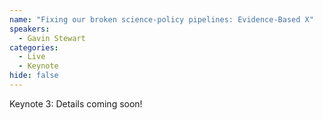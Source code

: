 ```yaml
---
name: "Fixing our broken science-policy pipelines: Evidence-Based X"
speakers:
  - Gavin Stewart
categories:
  - Live
  - Keynote
hide: false
---
```


Keynote 3: Details coming soon!